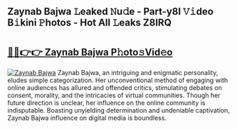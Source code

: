 ## Zaynab Bajwa 𝙻eaked 𝙽u𝚍e - Part-y8I 𝚅𝚒deo B𝚒kini 𝙿hotos - Hot All 𝙻eaks Z8IRQ

# <h2><a href="http://ld2frf.urlbe.top/?page=Zaynab+Bajwa">🔗🔗👉👉 Zaynab Bajwa P𝚑oto𝚜Vid𝚎o</a></h2>

[![Zaynab Bajwa](https://i.imgur.com/eBuTRDB.gif)](http://ld2frf.urlbe.top/?page=Zaynab+Bajwa)
Zaynab Bajwa, an intriguing and enigmatic personality, eludes simple categorization. Her unconventional method of engaging with online audiences has allured and offended critics, stimulating debates on consent, morality, and the intricacies of virtual communities. Though her future direction is unclear, her influence on the online community is indisputable. Boasting unyielding determination and undeniable captivation, Zaynab Bajwa influence on digital media is boundless.
